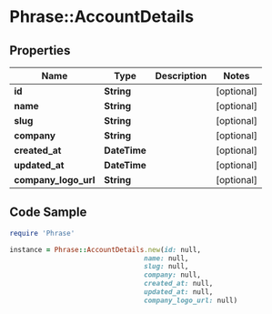 # Phrase::AccountDetails

## Properties

Name | Type | Description | Notes
------------ | ------------- | ------------- | -------------
**id** | **String** |  | [optional] 
**name** | **String** |  | [optional] 
**slug** | **String** |  | [optional] 
**company** | **String** |  | [optional] 
**created_at** | **DateTime** |  | [optional] 
**updated_at** | **DateTime** |  | [optional] 
**company_logo_url** | **String** |  | [optional] 

## Code Sample

```ruby
require 'Phrase'

instance = Phrase::AccountDetails.new(id: null,
                                 name: null,
                                 slug: null,
                                 company: null,
                                 created_at: null,
                                 updated_at: null,
                                 company_logo_url: null)
```


